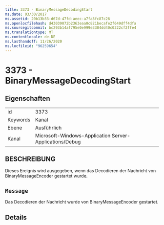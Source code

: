 ```yaml
---
title: 3373 - BinaryMessageDecodingStart
ms.date: 03/30/2017
ms.assetid: 20b13b33-d67d-47fd-aeec-a7fa3fc87c26
ms.openlocfilehash: d43039072b2363eaa0c821becafe2f649dff4dfa
ms.sourcegitcommit: bc293b14af795e0e999e3304dd40c0222cf2ffe4
ms.translationtype: MT
ms.contentlocale: de-DE
ms.lasthandoff: 11/26/2020
ms.locfileid: "96259654"
---
```

# <a name="3373---binarymessagedecodingstart"></a>3373 - BinaryMessageDecodingStart

## <a name="properties"></a>Eigenschaften  
  
|||  
|-|-|  
|id|3373|  
|Keywords|Kanal|  
|Ebene|Ausführlich|  
|Kanal|Microsoft-Windows-Application Server-Applications/Debug|  
  
## <a name="description"></a>BESCHREIBUNG  

 Dieses Ereignis wird ausgegeben, wenn das Decodieren der Nachricht von BinaryMessageEncoder gestartet wurde.  
  
## <a name="message"></a>`Message`  

 Das Decodieren der Nachricht wurde von BinaryMessageEncoder gestartet.  
  
## <a name="details"></a>Details
